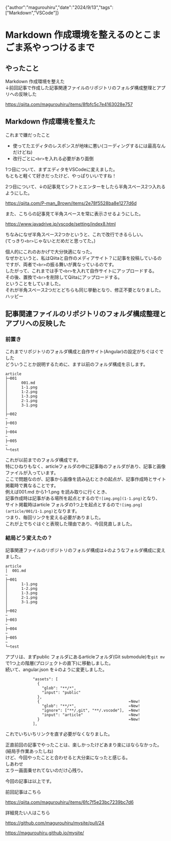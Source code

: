 {"author":"magurouhiru","date":"2024/9/13","tags":["Markdown","VSCode"]}
# Markdown 作成環境を整えるのとこまごま系やっつけるまで

## やったこと
Markdown 作成環境を整えた  
↓前回記事で作成した記事関連ファイルのリポジトリのフォルダ構成整理とアプリへの反映した  

https://qiita.com/magurouhiru/items/8fbfc5c7e4163028e757

## Markdown 作成環境を整えた
これまで嫌だったこと  
- 使ってたエディタのレスポンスが地味に悪い(コーディングするには最高なんだけどね)  
- 改行ごとに`<br>`を入れる必要があり面倒

1つ目について、まずエディタをVSCodeに変えました。  
もともと軽くて好きだったけど、やっぱりいいですね！  

2つ目について、↓の記事見てシフトとエンターをしたら半角スペース2つ入れるようにした。  

https://qiita.com/P-man_Brown/items/2e78f5528ba8e1277d6d

また、こちらの記事見て半角スペースを常に表示させるようにした。  

https://www.javadrive.jp/vscode/setting/index8.html

ちなみになぜ半角スペース2つかというと、これで改行できるらしい。  
(てっきり`<br>`じゃないとだめだと思ってた。)  

個人的にこれのおかげで大分快適になった。  
なぜかというと、私はQiitaと自作のメディアサイト？に記事を投稿しているのですが、両者で`<br>`の振る舞いが異なっているのです。  
したがって、これまでは手で`<br>`を入れて自作サイトにアップロードする。  
その後、置換で`<br>`を削除してQiitaにアップロードする。  
ということをしていました。  
それが半角スペース2つだとどちらも同じ挙動となり、修正不要となりました。  
ハッピー  

## 記事関連ファイルのリポジトリのフォルダ構成整理とアプリへの反映した
### 前置き
これまでリポジトリのフォルダ構成と自作サイト(Angular)の設定がちぐはぐでした  
どういうことか説明するために、ます以前のフォルダ構成を示します。  
```
article
├─001
│      001.md
│      1-1.png
│      1-2.png
│      1-3.png
│      2-1.png
│      3-1.png
│
├─002
~
├─003
~
├─004
~
├─005
~
└─test
```

これが以前までのフォルダ構成です。  
特にひねりもなく、articleフォルダの中に記事毎のフォルダがあり、記事と画像ファイルが入っています。  
ここで問題なのが、記事から画像を読み込むときの起点が、記事作成時とサイト掲載時で異なることです。  
例えば001.md から1-1.png を読み取りに行くとき、  
記事作成時は記事がある場所を起点とするので`![img.png](1-1.png)`となり、  
サイト掲載時はarticle フォルダの1つ上を起点とするので`![img.png](article/001/1-1.png)`となります。  
つまり、毎回リンクを変える必要がありました。  
これが上でちぐはぐと表現した理由であり、今回見直しました。  

### 結局どう変えたの？
記事関連ファイルのリポジトリのフォルダ構成は↓のようなフォルダ構成に変えました。  
```
article
│  001.md  
~
├─001
│      1-1.png
│      1-2.png
│      1-3.png
│      2-1.png
│      3-1.png
│
├─002
~
├─003
~
├─004
~
├─005
~
└─test
```

アプリは、まずpublic フォルダにあるarticleフォルダ(Git submodule)を`git mv`で1つ上の階層(プロジェクトの直下)に移動しました。  
続いて、angular.json を↓のように変更しました。  
```
            "assets": [
              {
                "glob": "**/*",
                "input": "public"
              },
              {                                       ←New!
                "glob": "**/*",                       ←New!
                "ignore": ["**/.git", "**/.vscode"],  ←New!
                "input": "article"                    ←New!
              }                                       ←New!
            ],
```
これでいちいちリンクを直す必要がなくなりました。  

正直前回の記事でやったことは、楽しかったけどあまり楽にはならなかった。(結局手作業あったしね)  
けど、今回やったことと合わせると大分楽になったと感じる。  
しあわせ  
エラー画面乗せれてないのだけ心残り。  

今回の記事は以上です。  

前回記事はこちら  

https://qiita.com/magurouhiru/items/6fc7f5e23bc7239bc7d6

詳細見たい人はこちら  

https://github.com/magurouhiru/mysite/pull/24

https://magurouhiru.github.io/mysite/
